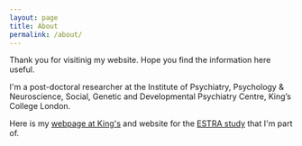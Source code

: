```yaml
---
layout: page
title: About
permalink: /about/
---
```


Thank you for visitinig my website. Hope you find the information here useful.

I'm a post-doctoral researcher at the Institute of Psychiatry, Psychology & Neuroscience, Social, Genetic and Developmental Psychiatry Centre, King’s College London.

Here is my [webpage at King's](https://www.kcl.ac.uk/people/zuo-zhang) and website for the [ESTRA study](https://estrastudy.co.uk/meet-the-team) that I'm part of.



